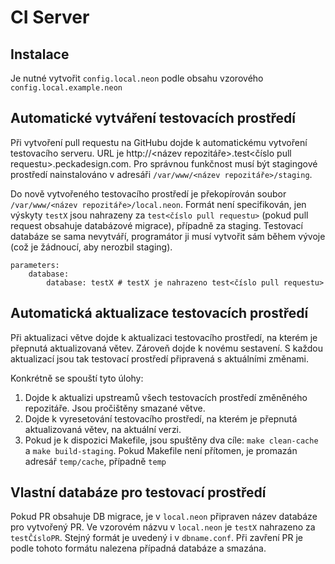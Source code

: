 # CI Server

## Instalace

Je nutné vytvořit `config.local.neon` podle obsahu vzorového `config.local.example.neon`


## Automatické vytváření testovacích prostředí

Při vytvoření pull requestu na GitHubu dojde k automatickému vytvoření testovacího serveru. URL je http://<název repozitáře>.test<číslo pull requestu>.peckadesign.com. Pro správnou funkčnost musí být stagingové prostředí nainstalováno v adresáři `/var/www/<název repozitáře>/staging`. 

Do nově vytvořeného testovacího prostředí je překopírován soubor `/var/www/<název repozitáře>/local.neon`. Formát není specifikován, jen výskyty `testX` jsou nahrazeny za `test<číslo pull requestu>` (pokud pull request obsahuje databázové migrace), případně za staging. Testovací databáze se sama nevytváří, programátor ji musí vytvořit sám během vývoje (což je žádnoucí, aby nerozbil staging).

```neon
parameters:
	database:
		database: testX # testX je nahrazeno test<číslo pull requestu>
```


## Automatická aktualizace testovacích prostředí

Při aktualizaci větve dojde k aktualizaci testovacího prostředí, na kterém je přepnutá aktualizovaná větev. Zároveň dojde k novému sestavení. S každou aktualizací jsou tak testovací prostředí připravená s aktuálními změnami.

Konkrétně se spouští tyto úlohy:

1. Dojde k aktualizi upstreamů všech testovacích prostředí změněného repozitáře. Jsou pročištěny smazané větve.
2. Dojde k vyresetování testovacího prostředí, na kterém je přepnutá aktualizovaná větev, na aktuální verzi.
3. Pokud je k dispozici Makefile, jsou spuštěny dva cíle: `make clean-cache` a `make build-staging`. Pokud Makefile není přítomen, je promazán adresář `temp/cache`, případně `temp`


## Vlastní databáze pro testovací prostředí

Pokud PR obsahuje DB migrace, je v `local.neon` připraven název databáze pro vytvořený PR. Ve vzorovém názvu v `local.neon` je `testX` nahrazeno za `testČísloPR`. Stejný formát je uvedený i v `dbname.conf`. Při zavření PR je podle tohoto formátu nalezena případná databáze a smazána.
